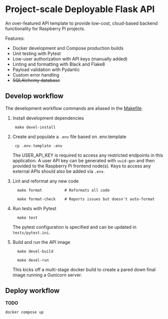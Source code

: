 # Project-scale Deployable Flask API

An over-featured API template to provide low-cost, cloud-based backend functionality for Raspberry Pi projects.

Features:

* Docker development and Compose production builds
* Unit testing with Pytest
* Low-user authorization with API keys (manually added)
* Linting and formatting with Black and Flake8
* Payload validation with Pydantic
* Custom error handling
* ~~SQLAlchemy database~~

## Develop workflow

The development workflow commands are aliased in the [Makefile](Makefile).


1) Install development dependencies

        make devel-install

2) Create and populate a `.env` file based on .env.template

        cp .env.template .env

   The USER_API_KEY is required to access any restricted endpoints in this application. A user API key can be generated 
   with `uuid-gen` and then provided to the Raspberry Pi frontend node(s).  Keys to access any external APIs should also be added via `.env`.


3) Lint and reformat any new code

         make format          # Reformats all code

         make format-check    # Reports issues but doesn't auto-format

4) Run tests with Pytest

         make test

      The pytest configuration is specified and can be updated in `tests/pytest.ini`.


5) Build and run the API image

         make devel-build

         make devel-run

   This kicks off a multi-stage docker build to create a pared down final image running a Gunicorn server.

## Deploy workflow

**TODO**

`docker compose up`
